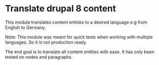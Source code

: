 # Translate drupal 8 content
This module translates content entities to a desired language e.g from English to Germany.

Note:
This module was meant for quick tests when working with multiple languages.
So it is not production ready.

The end goal is to translate all content entities with ease. 
It has only been tested on nodes and paragraphs.

